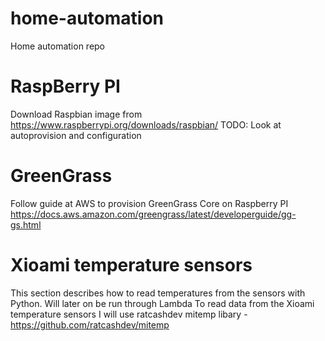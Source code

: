 # home-automation
Home automation repo
# RaspBerry PI
Download Raspbian image from https://www.raspberrypi.org/downloads/raspbian/
TODO: Look at autoprovision and configuration
# GreenGrass
Follow guide at AWS to provision GreenGrass Core on Raspberry PI
https://docs.aws.amazon.com/greengrass/latest/developerguide/gg-gs.html

# Xioami temperature sensors
This section describes how to read temperatures from the sensors with Python. Will later on be run through Lambda
To read data from the Xioami temperature sensors I will use ratcashdev mitemp libary - https://github.com/ratcashdev/mitemp
